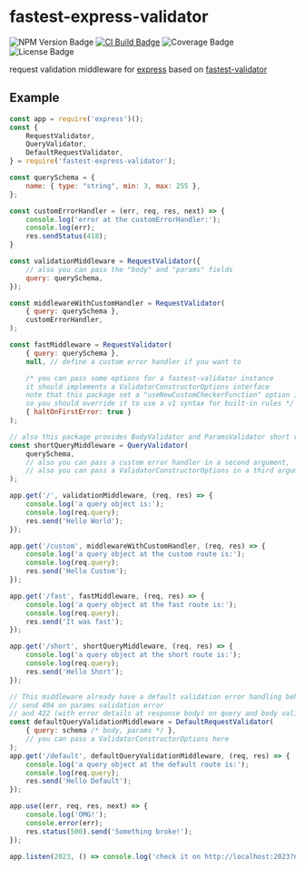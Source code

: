 # fastest-express-validator
![NPM Version Badge](https://img.shields.io/npm/v/fastest-express-validator?logo=npm)
<a href="https://github.com/muturgan/fastest-express-validator/actions/workflows/main.yml" target="_blank"><img src="https://img.shields.io/github/actions/workflow/status/muturgan/fastest-express-validator/main.yml?branch=master&logo=github" alt="CI Build Badge" /></a>
![Coverage Badge](https://img.shields.io/endpoint?url=https://gist.githubusercontent.com/muturgan/c7b1c29d6e20c66c9c38971617b3865c/raw/fev_coverage.json)
![License Badge](https://img.shields.io/npm/l/fastest-express-validator)

request validation middleware for [express][express]
based on [fastest-validator][fastest-validator]

[express]: https://expressjs.com
[fastest-validator]: https://github.com/icebob/fastest-validator

## Example
``` js
const app = require('express')();
const {
    RequestValidator,
    QueryValidator,
    DefaultRequestValidator,
} = require('fastest-express-validator');

const querySchema = {
    name: { type: "string", min: 3, max: 255 },
};

const customErrorHandler = (err, req, res, next) => {
    console.log('error at the customErrorHandler:');
    console.log(err);
    res.sendStatus(418);
}

const validationMiddleware = RequestValidator({
    // also you can pass the "body" and "params" fields
    query: querySchema,
});

const middlewareWithCustomHandler = RequestValidator(
    { query: querySchema },
    customErrorHandler,
);

const fastMiddleware = RequestValidator(
    { query: querySchema },
    null, // define a custom error handler if you want to

    /* you can pass some options for a fastest-validator instance
    it should implements a ValidatorConstructorOptions interface
    note that this package set a "useNewCustomCheckerFunction" option in true by default
    so you should override it to use a v1 syntax for built-in rules */
    { haltOnFirstError: true }
);

// also this package provides BodyValidator and ParamsValidator short validators
const shortQueryMiddleware = QueryValidator(
    querySchema,
    // also you can pass a custom error handler in a second argument,
    // also you can pass a ValidatorConstructorOptions in a third argument
);

app.get('/', validationMiddleware, (req, res) => {
    console.log('a query object is:');
    console.log(req.query);
    res.send('Hello World');
});

app.get('/custom', middlewareWithCustomHandler, (req, res) => {
    console.log('a query object at the custom route is:');
    console.log(req.query);
    res.send('Hello Custom');
});

app.get('/fast', fastMiddleware, (req, res) => {
    console.log('a query object at the fast route is:');
    console.log(req.query);
    res.send('It was fast');
});

app.get('/short', shortQueryMiddleware, (req, res) => {
    console.log('a query object at the short route is:');
    console.log(req.query);
    res.send('Hello Short');
});

// This middleware already have a default validation error handling behaviour -
// send 404 on params validation error
// and 422 (with error details at response body) on query and body validation error.
const defaultQueryValidationMiddleware = DefaultRequestValidator(
    { query: schema /* body, params */ },
    // you can pass a ValidatorConstructorOptions here
);
app.get('/default', defaultQueryValidationMiddleware, (req, res) => {
    console.log('a query object at the default route is:');
    console.log(req.query);
    res.send('Hello Default');
});

app.use((err, req, res, next) => {
    console.log('OMG!');
    console.error(err);
    res.status(500).send('Something broke!');
});

app.listen(2023, () => console.log('check it on http://localhost:2023?name=one'));
```
